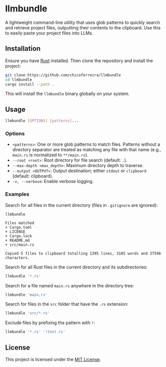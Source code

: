 # llmbundle

A lightweight command-line utility that uses glob patterns to quickly search and retrieve project files, outputting
their contents to the clipboard.
Use this to easily paste your project files into LLMs.

## Installation

Ensure you have [Rust](https://rust-lang.org) installed. Then clone the repository and install the project:

```sh
git clone https://github.com/chicoferreira/llmbundle
cd llmbundle
cargo install --path .
```

This will install the `llmbundle` binary globally on your system.

## Usage

```sh
llmbundle [OPTIONS] [patterns]...
```

### Options

- `<patterns>`: One or more glob patterns to match files. Patterns without a directory separator are treated as matching
  any file with that name (e.g., `main.rs` is normalized to `**/main.rs`).
- `--root <root>`: Root directory for file search (default: `.`).
- `--max-depth <max_depth>`: Maximum directory depth to traverse.
- `--output <OUTPUT>`: Output destination; either `stdout` or `clipboard` (default: clipboard).
- `-v, --verbose`: Enable verbose logging.

### Examples

Search for all files in the current directory (files in `.gitignore` are ignored):

```shell
llmbundle
```

```shell
Files matched
+ Cargo.toml
+ LICENSE
+ Cargo.lock
+ README.md
+ src/main.rs

Copied 5 files to clipboard totalling 1395 lines, 3105 words and 37596 characters.
```

Search for all Rust files in the current directory and its subdirectories:

```sh
llmbundle '*.rs'
```

Search for a file named `main.rs` anywhere in the directory tree:

```sh
llmbundle 'main.rs'
```

Search for files in the `src` folder that have the `.rs` extension:

```sh
llmbundle 'src/*.rs'
```

Exclude files by prefixing the pattern with `!`:

```sh
llmbundle '*.rs' '!test.rs'
```

## License

This project is licensed under the [MIT License](LICENSE).